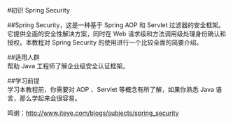 #初识 Spring Security<br>

##Spring Security，这是一种基于 Spring AOP 和 Servlet 过滤器的安全框架。它提供全面的安全性解决方案，同时在 Web 请求级和方法调用级处理身份确认和授权。本教程对 Spring Security 的使用进行一个比较全面的简要介绍。

##适用人群<br>
帮助 Java 工程师了解企业级安全认证框架。

##学习前提<br>
学习本教程前，你需要对 AOP 、Servlet 等概念有所了解，如果你熟悉 Java 语言，那么学起来会很容易。

鸣谢：http://www.iteye.com/blogs/subjects/spring_security